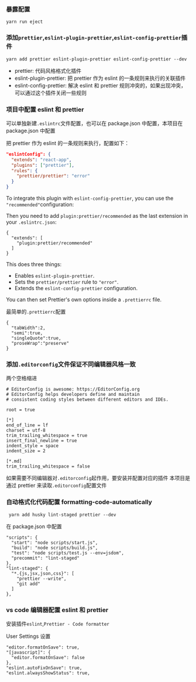 ### 暴露配置

`yarn run eject`

### 添加`prettier`,`eslint-plugin-prettier`,`eslint-config-prettier`插件

`yarn add prettier eslint-plugin-prettier eslint-config-prettier --dev`

- prettier: 代码风格格式化插件
- eslint-plugin-prettier: 把 prettier 作为 eslint 的一条规则来执行的关联插件
- eslint-config-prettier: 解决 eslint 和 prettier 规则冲突的，如果出现冲突，可以通过这个插件关闭一些规则

### 项目中配置 eslint 和 prettier

可以单独新建`.eslintrc`文件配置，也可以在 package.json 中配置，本项目在 package.json 中配置

把 prettier 作为 eslint 的一条规则来执行，配置如下：

```json
"eslintConfig": {
  "extends": "react-app",
  "plugins": ["prettier"],
  "rules": {
    "prettier/prettier": "error"
  }
}
```

To integrate this plugin with `eslint-config-prettier`, you can use the `"recommended"`configuration:

Then you need to add `plugin:prettier/recommended` as the last extension in your `.eslintrc.json`:

```
{
  "extends": [
    "plugin:prettier/recommended"
  ]
}
```

This does three things:

- Enables `eslint-plugin-prettier`.
- Sets the `prettier/prettier` rule to `"error"`.
- Extends the `eslint-config-prettier` configuration.

You can then set Prettier's own options inside a `.prettierrc` file.

最简单的`.prettierrc`配置

```
{
  "tabWidth":2,
  "semi":true,
  "singleQuote":true,
  "proseWrap":"preserve"
}
```

### 添加`.editorconfig`文件保证不同编辑器风格一致

两个空格缩进

```
# EditorConfig is awesome: https://EditorConfig.org
# EditorConfig helps developers define and maintain
# consistent coding styles between different editors and IDEs.

root = true

[*]
end_of_line = lf
charset = utf-8
trim_trailing_whitespace = true
insert_final_newline = true
indent_style = space
indent_size = 2

[*.md]
trim_trailing_whitespace = false
```

如果需要不同编辑器对`.editorconfig`起作用，要安装并配置对应的插件
本项目是通过 prettier 来读取`.editorconfig`配置文件

### 自动格式化代码配置 formatting-code-automatically

```
 yarn add husky lint-staged prettier --dev
```

在 package.json 中配置

```
"scripts": {
  "start": "node scripts/start.js",
  "build": "node scripts/build.js",
  "test": "node scripts/test.js --env=jsdom",
  "precommit": "lint-staged"
},
"lint-staged": {
  "*.{js,jsx,json,css}": [
    "prettier --write",
    "git add"
  ]
},
```

### vs code 编辑器配置 eslint 和 prettier

安装插件`eslint`,`Prettier - Code formatter`

User Settings 设置

```
"editor.formatOnSave": true,
"[javascript]": {
  "editor.formatOnSave": false
},
"eslint.autoFixOnSave": true,
"eslint.alwaysShowStatus": true,
```
